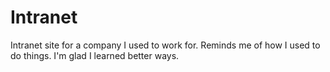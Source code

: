 Intranet
========

Intranet site for a company I used to work for.  Reminds me of how I used to do things.  I'm glad I learned better ways.
